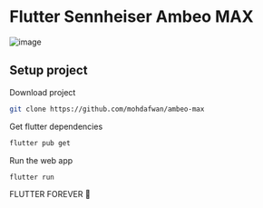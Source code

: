 # Flutter Sennheiser Ambeo MAX 
![image](https://user-images.githubusercontent.com/119871928/207012425-fca4ff68-1a15-459b-a5ca-d6517c4115e6.png)

## Setup project

Download project
```bash
git clone https://github.com/mohdafwan/ambeo-max
```

Get flutter dependencies
```bash
flutter pub get
```


Run the web app
```bash
flutter run
```

FLUTTER FOREVER 💙
